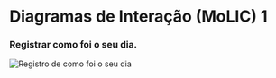 # Diagramas de Interação (MoLIC) 1 
### Registrar como foi o seu dia.

![Registro de como foi o seu dia](https://github.com/user-attachments/assets/2ad55d05-678e-4765-9e65-1c915cd3d55a)
